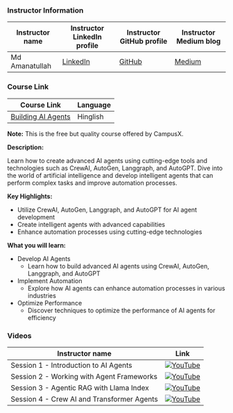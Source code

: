 ### Instructor Information

| Instructor name | Instructor LinkedIn profile | Instructor GitHub profile | Instructor Medium blog |
|-----------------|-----------------------------|--------------------------|------------------------|
| Md Amanatullah | [LinkedIn](https://www.linkedin.com/in/md-amanatullah12345/) | [GitHub](https://github.com/Aman78695) | [Medium](https://medium.com/@amanatulla1606) |

### Course Link

| Course Link | Language |
|-------------|----------|
| [Building AI Agents](https://learnwith.campusx.in/courses/Building-AI-Agents-663d25be012c994c18513e70) | Hinglish |

**Note:** This is the free but quality course offered by CampusX.

**Description:**

Learn how to create advanced AI agents using cutting-edge tools and technologies such as CrewAI, AutoGen, Langgraph, and AutoGPT. Dive into the world of artificial intelligence and develop intelligent agents that can perform complex tasks and improve automation processes.

**Key Highlights:**

- Utilize CrewAI, AutoGen, Langgraph, and AutoGPT for AI agent development
- Create intelligent agents with advanced capabilities
- Enhance automation processes using cutting-edge technologies

**What you will learn:**

- Develop AI Agents
    - Learn how to build advanced AI agents using CrewAI, AutoGen, Langgraph, and AutoGPT
- Implement Automation
    - Explore how AI agents can enhance automation processes in various industries
- Optimize Performance
    - Discover techniques to optimize the performance of AI agents for efficiency


### Videos
| Instructor name  | Link |
|-----------------|-------------------------|
| Session 1 - Introduction to AI Agents |[![YouTube](https://img.shields.io/badge/YouTube-Video-green)](https://youtu.be/X74sCWjEFCo?si=jtJuq90mR9gf5ABo)|
| Session 2 - Working with Agent Frameworks | [![YouTube](https://img.shields.io/badge/YouTube-Video-green)](https://youtu.be/X74sCWjEFCo?si=BHbErHpzMnsHgGcJ) |
| Session 3 - Agentic RAG with Llama Index | [![YouTube](https://img.shields.io/badge/YouTube-Video-green)](https://youtu.be/sQrDm6Kj5iM?si=RBwZ1wB132jTXS65) |
| Session 4 - Crew AI and Transformer Agents | [![YouTube](https://img.shields.io/badge/YouTube-Video-green)](https://youtu.be/YgIVPctRyfE?si=NtMdGJhfn-X0PTuJ) |

